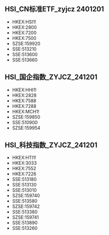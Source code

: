 ## HSI_CN标准ETF_zyjcz 2401201
- HKEX:HSI1!
- HKEX:2800
- HKEX:7200
- HKEX:7500
- SZSE:159920
- SSE:513210
- SSE:513600
- SSE:513660


## HSI_国企指数_ZYJCZ_241201
- HKEX:HHI1!
- HKEX:2828
- HKEX:7588
- HKEX:7288
- HKEX:MCH1!
- SZSE:159850
- SSE:510900
- SZSE:159954

## HSI_科技指数_ZYJCZ_241201
- HKEX:HTI1!
- HKEX:3033
- HKEX:7552
- HKEX:7226
- SSE:513180
- SSE:513130
- SSE:513010
- SZSE:159740
- SSE:513580
- SZSE:159742
- SSE:513380
- SZSE:159741
- SSE:513890
- SSE:513260
